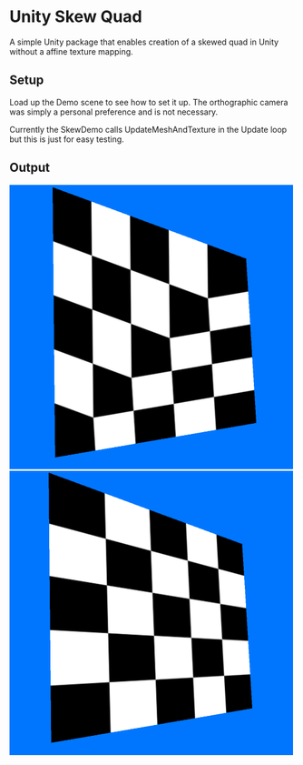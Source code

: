 # Unity Skew Quad

A simple Unity package that enables creation of a skewed quad in Unity without a affine texture mapping.

## Setup

Load up the Demo scene to see how to set it up. The orthographic camera was simply a personal preference and is not necessary. 

Currently the SkewDemo calls UpdateMeshAndTexture in the Update loop but this is just for easy testing.

## Output

![Affine](Images/affine.png?raw=true "Affine Texture Mapping")
![Corrected](Images/correct.png?raw=true "Corrected Texture Mapping")